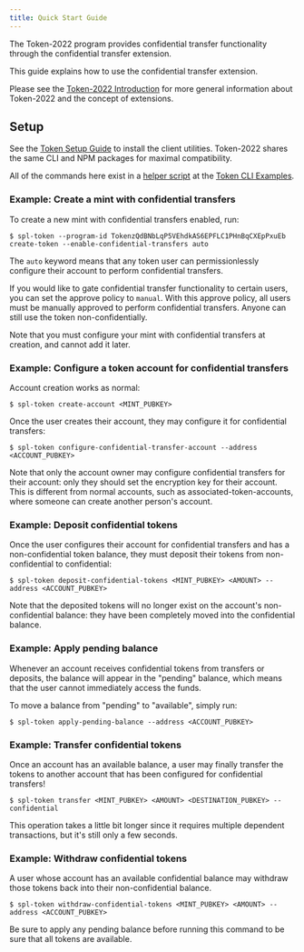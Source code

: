 ```yaml
---
title: Quick Start Guide
---
```


The Token-2022 program provides confidential transfer functionality through the
confidential transfer extension.

This guide explains how to use the confidential transfer extension.

Please see the [Token-2022 Introduction](../token-2022) for more general information
about Token-2022 and the concept of extensions.

## Setup

See the [Token Setup Guide](../token#setup) to install the client utilities.
Token-2022 shares the same CLI and NPM packages for maximal compatibility.

All of the commands here exist in a
[helper script](https://github.com/solana-labs/solana-program-library/tree/master/token/cli/examples/confidential-transfer.sh)
at the
[Token CLI Examples](https://github.com/solana-labs/solana-program-library/tree/master/token/cli/examples).

### Example: Create a mint with confidential transfers

To create a new mint with confidential transfers enabled, run:

```console
$ spl-token --program-id TokenzQdBNbLqP5VEhdkAS6EPFLC1PHnBqCXEpPxuEb create-token --enable-confidential-transfers auto
```

The `auto` keyword means that any token user can permissionlessly configure their
account to perform confidential transfers.

If you would like to gate confidential transfer functionality to certain users,
you can set the approve policy to `manual`. With this approve policy, all users
must be manually approved to perform confidential transfers. Anyone can still use
the token non-confidentially.

Note that you must configure your mint with confidential transfers at creation,
and cannot add it later.

### Example: Configure a token account for confidential transfers

Account creation works as normal:

```console
$ spl-token create-account <MINT_PUBKEY>
```

Once the user creates their account, they may configure it for confidential transfers:

```console
$ spl-token configure-confidential-transfer-account --address <ACCOUNT_PUBKEY>
```

Note that only the account owner may configure confidential transfers for their
account: only they should set the encryption key for their account. This is
different from normal accounts, such as associated-token-accounts, where someone
can create another person's account.

### Example: Deposit confidential tokens

Once the user configures their account for confidential transfers and has a
non-confidential token balance, they must deposit their tokens from non-confidential
to confidential:

```console
$ spl-token deposit-confidential-tokens <MINT_PUBKEY> <AMOUNT> --address <ACCOUNT_PUBKEY>
```

Note that the deposited tokens will no longer exist on the account's non-confidential
balance: they have been completely moved into the confidential balance.

### Example: Apply pending balance

Whenever an account receives confidential tokens from transfers or deposits, the
balance will appear in the "pending" balance, which means that the user cannot
immediately access the funds.

To move a balance from "pending" to "available", simply run:

```console
$ spl-token apply-pending-balance --address <ACCOUNT_PUBKEY>
```

### Example: Transfer confidential tokens

Once an account has an available balance, a user may finally transfer the tokens
to another account that has been configured for confidential transfers!

```console
$ spl-token transfer <MINT_PUBKEY> <AMOUNT> <DESTINATION_PUBKEY> --confidential
```

This operation takes a little bit longer since it requires multiple dependent
transactions, but it's still only a few seconds.

### Example: Withdraw confidential tokens

A user whose account has an available confidential balance may withdraw those
tokens back into their non-confidential balance.

```console
$ spl-token withdraw-confidential-tokens <MINT_PUBKEY> <AMOUNT> --address <ACCOUNT_PUBKEY>
```

Be sure to apply any pending balance before running this command to be sure that
all tokens are available.

